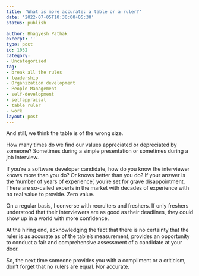 ```yaml
---
title: 'What is more accurate: a table or a ruler?'
date: '2022-07-05T10:30:00+05:30'
status: publish

author: Bhagyesh Pathak
excerpt: ''
type: post
id: 1052
category:
- Uncategorized
tag:
- break all the rules
- leadership
- Organization development
- People Management
- self-development
- selfappraisal
- table ruler
- work
layout: post
---
```


And still, we think the table is of the wrong size.

How many times do we find our values appreciated or depreciated by someone? Sometimes during a simple presentation or sometimes during a job interview.

If you’re a software developer candidate, how do you know the interviewer knows more than you do? Or knows better than you do? If your answer is the ‘number of years of experience’, you’re set for grave disappointment. There are so-called experts in the market with decades of experience with no real value to provide. Zero value.

On a regular basis, I converse with recruiters and freshers. If only freshers understood that their interviewers are as good as their deadlines, they could show up in a world with more confidence.

At the hiring end, acknowledging the fact that there is no certainty that the ruler is as accurate as of the table’s measurement, provides an opportunity to conduct a fair and comprehensive assessment of a candidate at your door.

So, the next time someone provides you with a compliment or a criticism, don’t forget that no rulers are equal. Nor accurate.